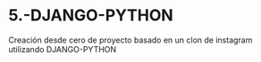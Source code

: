 # 5.-DJANGO-PYTHON
Creación desde cero de proyecto basado en un clon de instagram utilizando DJANGO-PYTHON
